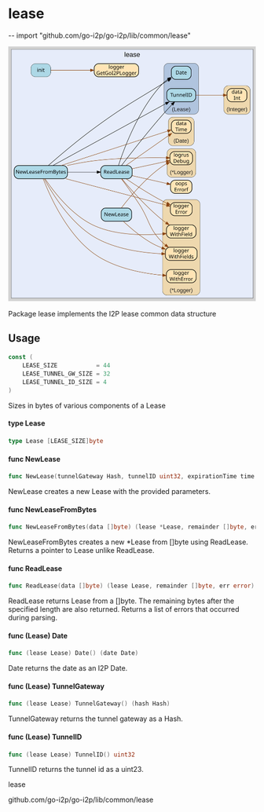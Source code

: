 # lease
--
    import "github.com/go-i2p/go-i2p/lib/common/lease"

![lease.svg](lease.svg)

Package lease implements the I2P lease common data structure

## Usage

```go
const (
	LEASE_SIZE           = 44
	LEASE_TUNNEL_GW_SIZE = 32
	LEASE_TUNNEL_ID_SIZE = 4
)
```
Sizes in bytes of various components of a Lease

#### type Lease

```go
type Lease [LEASE_SIZE]byte
```


#### func  NewLease

```go
func NewLease(tunnelGateway Hash, tunnelID uint32, expirationTime time.Time) (*Lease, error)
```
NewLease creates a new Lease with the provided parameters.

#### func  NewLeaseFromBytes

```go
func NewLeaseFromBytes(data []byte) (lease *Lease, remainder []byte, err error)
```
NewLeaseFromBytes creates a new *Lease from []byte using ReadLease. Returns a
pointer to Lease unlike ReadLease.

#### func  ReadLease

```go
func ReadLease(data []byte) (lease Lease, remainder []byte, err error)
```
ReadLease returns Lease from a []byte. The remaining bytes after the specified
length are also returned. Returns a list of errors that occurred during parsing.

#### func (Lease) Date

```go
func (lease Lease) Date() (date Date)
```
Date returns the date as an I2P Date.

#### func (Lease) TunnelGateway

```go
func (lease Lease) TunnelGateway() (hash Hash)
```
TunnelGateway returns the tunnel gateway as a Hash.

#### func (Lease) TunnelID

```go
func (lease Lease) TunnelID() uint32
```
TunnelID returns the tunnel id as a uint23.



lease

github.com/go-i2p/go-i2p/lib/common/lease
